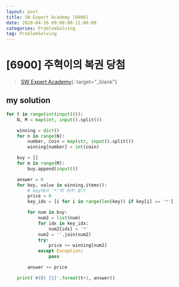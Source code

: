 ```yaml
---
layout: post
title: SW Expert Academy [6900]
date: 2020-04-16 09:00:00-11:00:00
categories: ProblemSolving
tag: ProblemSolving
---
```


# [6900] 주혁이의 복권 당첨
> [SW Expert Academy](https://swexpertacademy.com/main/main.do){: target="_blank"}

## my solution
```python
for t in range(int(input())):
    N, M = map(int, input().split())

    winning = dict()
    for n in range(N):
        number, coin = map(str, input().split())
        winning[number] = int(coin)

    buy = []
    for m in range(M):
        buy.append(input())

    answer = 0
    for key, value in winning.items():
        # key에서 '*'의 위치 찾기
        price = 0
        key_idx = [i for i in range(len(key)) if key[i] == '*']

        for num in buy:
            num2 = list(num)
            for idx in key_idx:
                num2[idx] = '*'
            num2 = ''.join(num2)
            try:
                price += winning[num2]
            except Exception:
                pass

        answer += price

    print('#{0} {1}'.format(t+1, answer))
```
